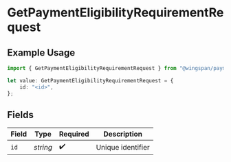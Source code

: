 # GetPaymentEligibilityRequirementRequest

## Example Usage

```typescript
import { GetPaymentEligibilityRequirementRequest } from "@wingspan/payments/sdk/models/operations";

let value: GetPaymentEligibilityRequirementRequest = {
    id: "<id>",
};
```

## Fields

| Field              | Type               | Required           | Description        |
| ------------------ | ------------------ | ------------------ | ------------------ |
| `id`               | *string*           | :heavy_check_mark: | Unique identifier  |